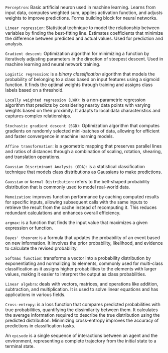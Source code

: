 `Perceptron`: Basic artificial neuron used in machine learning. Learns from input data, computes weighted sum, applies activation function, and adjusts weights to improve predictions. Forms building block for neural networks.

`Linear regression`: Statistical technique to model the relationship between variables by finding the best-fitting line. Estimates coefficients that minimize the difference between predicted and actual values. Used for prediction and analysis.

`Gradient descent`: Optimization algorithm for minimizing a function by iteratively adjusting parameters in the direction of steepest descent. Used in machine learning and neural network training.

`Logistic regression`: is a _binary classification_ algorithm that models the probability of belonging to a class based on input features using a sigmoid function. It finds the optimal weights through training and assigns class labels based on a threshold.

`Locally weighted regression (LWR)`: is a non-parametric regression algorithm that predicts by considering nearby data points with varying weights based on their proximity. It adapts to local data characteristics and captures complex relationships.

`Stochastic gradient descent (SGD)`: Optimization algorithm that computes gradients on randomly selected mini-batches of data, allowing for efficient and faster convergence in machine learning models.

`Affine transformation`: is a geometric mapping that preserves parallel lines and ratios of distances through a combination of scaling, rotation, shearing, and translation operations.

`Gaussian Discriminant Analysis (GDA)`: is a statistical classification technique that models class distributions as Gaussians to make predictions.

`Gaussian` or `Normal Distribution`: refers to the bell-shaped probability distribution that is commonly used to model real-world data.

`Memoization`: improves function performance by caching computed results for specific inputs, allowing subsequent calls with the same inputs to retrieve the result from the cache instead of recomputing it. This reduces redundant calculations and enhances overall efficiency.

`argmax`: is a function that finds the input value that maximizes a given expression or function.

`Bayes' theorem`: is a formula that updates the probability of an event based on new information. It involves the prior probability, likelihood, and evidence to calculate the revised probability.

`Softmax function`: transforms a vector into a probability distribution by exponentiating and normalizing its elements, commonly used for multi-class classification as it assigns higher probabilities to the elements with larger values, making it easier to interpret the output as class probabilities.

`Linear algebra`: deals with vectors, matrices, and operations like addition, subtraction, and multiplication. It is used to solve linear equations and has applications in various fields.

`Cross-entropy`: is a loss function that compares predicted probabilities with true probabilities, quantifying the dissimilarity between them. It calculates the average information required to describe the true distribution using the predicted distribution. Minimizing cross-entropy improves the accuracy of predictions in classification tasks.

An `episode` is a single sequence of interactions between an agent and the environment, representing a complete trajectory from the initial state to a terminal state.